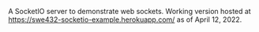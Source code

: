 A SocketIO server to demonstrate web sockets. 
Working version hosted at https://swe432-socketio-example.herokuapp.com/ as of April 12, 2022.